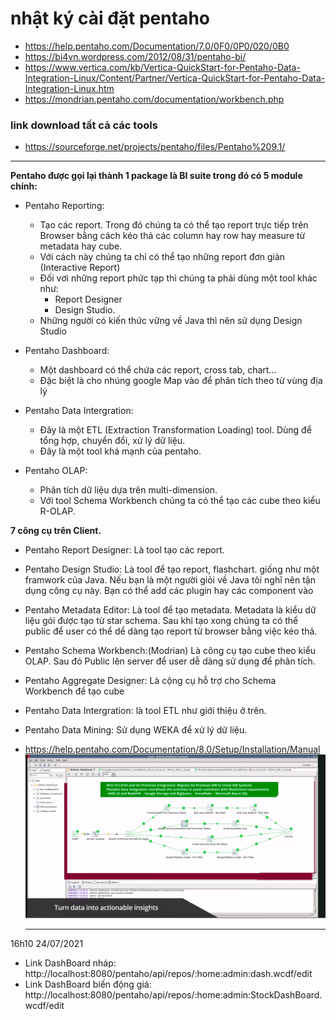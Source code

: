 # nhật ký cài đặt pentaho

+ https://help.pentaho.com/Documentation/7.0/0F0/0P0/020/0B0
+ https://bi4vn.wordpress.com/2012/08/31/pentaho-bi/
+ https://www.vertica.com/kb/Vertica-QuickStart-for-Pentaho-Data-Integration-Linux/Content/Partner/Vertica-QuickStart-for-Pentaho-Data-Integration-Linux.htm
+ https://mondrian.pentaho.com/documentation/workbench.php
  
### link download tất cả các tools
+ https://sourceforge.net/projects/pentaho/files/Pentaho%209.1/
___
**Pentaho được gọi lại thành 1 package là BI suite trong đó có 5 module chính:**

+ Pentaho Reporting:
    + Tạo các report. Trong đó chúng ta có thể tạo report trực tiếp trên Browser bằng cách kéo thả các column hay row
      hay measure từ metadata hay cube.
    + Với cách này chúng ta chỉ có thể tạo những report đơn giản (Interactive Report)
    + Đối vơi những report phức tạp thì chúng ta phải dùng một tool khác như:
        + Report Designer
        + Design Studio.
    + Những người có kiến thức vững về Java thì nên sử dụng Design Studio
+ Pentaho Dashboard:
    + Một dashboard có thể chứa các report, cross tab, chart…
    + Đặc biệt là cho nhúng google Map vào để phân tích theo từ vùng địa lý
+ Pentaho Data Intergration:
    + Đây là một ETL (Extraction Transformation Loading) tool. Dùng để tổng hợp, chuyển đổi, xử lý dữ liệu.
    + Đây là một tool khá mạnh của pentaho.

+ Pentaho OLAP:
    + Phân tích dữ liệu dựa trên multi-dimension.
    + Với tool Schema Workbench chúng ta có thể tạo các cube theo kiểu R-OLAP.

**7 công cụ trên Client.**

+ Pentaho Report Designer: Là tool tạo các report.
+ Pentaho Design Studio: Là tool để tạo report, flashchart. giống như một framwork của Java. Nếu bạn là một người giỏi
  về Java tôi nghĩ nên tận dụng công cụ này. Bạn có thể add các plugin hay các component vào
+ Pentaho Metadata Editor: Là tool để tạo metadata. Metadata là kiểu dữ liệu gói được tạo từ star schema. Sau khi tạo
  xong chúng ta có thể public để user có thể dể dàng tạo report từ browser bằng việc kéo thả.
+ Pentaho Schema Workbench:(Modrian) Là công cụ tạo cube theo kiểu OLAP. Sau đó Public lên server để user dễ dàng sử
  dụng để phân tích.
+ Pentaho Aggregate Designer: Là cộng cụ hỗ trợ cho Schema Workbench để tạo cube
+ Pentaho Data Intergration: là tool ETL như giới thiệu ở trên.
+ Pentaho Data Mining: Sử dụng WEKA để xử lý dữ liệu.

+ https://help.pentaho.com/Documentation/8.0/Setup/Installation/Manual
![img.png](../images/img.png)
  

  ______
16h10 24/07/2021
+ Link DashBoard nháp: http://localhost:8080/pentaho/api/repos/:home:admin:dash.wcdf/edit
+ Link DashBoard biến động giá: http://localhost:8080/pentaho/api/repos/:home:admin:StockDashBoard.wcdf/edit